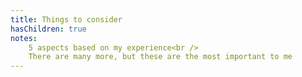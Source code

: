 ```yaml
---
title: Things to consider
hasChildren: true
notes:
    5 aspects based on my experience<br />
    There are many more, but these are the most important to me
---
```

